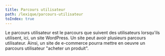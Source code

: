 ```yaml
---
title: Parcours utilisateur
path: /lexique/parcours-utilisateur
toIndex: true
---
```


Le parcours utilisateur est le parcours que suivent des utilisateurs lorsqu'ils utilisent, ici, un site WordPress. Un site peut avoir plusieurs parcours utilisateur. Ainsi, un site de e-commerce pourra mettre en oeuvre un parcours utilisateur "acheter un produit". 
